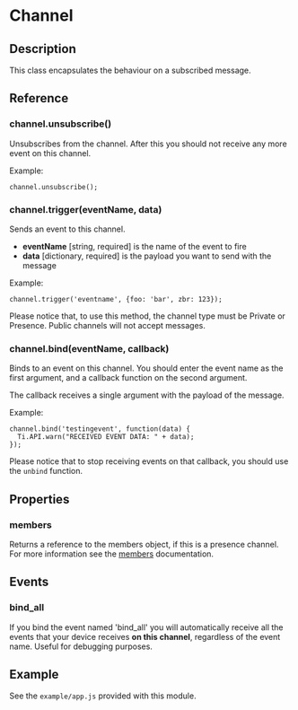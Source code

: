 # Channel

## Description

This class encapsulates the behaviour on a subscribed message.

## Reference

### channel.unsubscribe()

Unsubscribes from the channel. After this you should not receive any more
event on this channel.

Example:

    channel.unsubscribe();

### channel.trigger(eventName, data)

Sends an event to this channel.

- **eventName** [string, required] is the name of the event to fire
- **data** [dictionary, required] is the payload you want to send with the message

Example:

    channel.trigger('eventname', {foo: 'bar', zbr: 123});

Please notice that, to use this method, the channel type must be Private or Presence. Public channels
will not accept messages.

### channel.bind(eventName, callback)

Binds to an event on this channel. You should enter the event name as the first
argument, and a callback function on the second argument.

The callback receives a single argument with the payload of the message.

Example:

    channel.bind('testingevent', function(data) {
      Ti.API.warn("RECEIVED EVENT DATA: " + data);
    });

Please notice that to stop receiving events on that callback, you should
use the `unbind` function.

## Properties

### members

Returns a reference to the members object, if this is a presence channel. For more information see
the [members](members.html) documentation.

## Events

### bind_all

If you bind the event named 'bind_all' you will automatically receive all
the events that your device receives **on this channel**, regardless of the event name.
Useful for debugging purposes.

## Example

See the `example/app.js` provided with this module.

